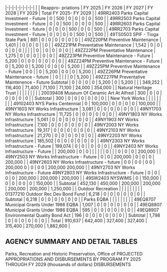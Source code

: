 |-|-|-|-|-|-|-|-|
| | Reappro-  priations | FY 2025 | FY 2026 | FY 2027 | FY 2028 | FY 2029 | Total FY 2025- FY 2029 |
| 49RR2403 Parks Capital Investment - Future | 0 | 500 | 0 | 0 | 0 | 0 | 500 |
| 49RR2503 Parks Capital Investment - Future | 0 | 0 | 500 | 0 | 0 | 0 | 500 |
| 49RR2603 Parks Capital Investment - future | 0 | 0 | 0 | 500 | 0 | 0 | 500 |
| 49RR2703 Parks Capital Investment - Future | 0 | 0 | 0 | 0 | 500 | 0 | 500 |
| 49TS0503 SPIF - Tioga State Park | 881 | 0 | 0 | 0 | 0 | 0 | 0 |
| 49ZZ20PM Preventive Maintenance | 1,401 | | 0 | 0 | 0 | | 0 |
| 49ZZ21PM Preventative Maintenance | 1,542 | 0 | 0 | 0 | 0 | 0 | |
| | | 0 | | 0 | 0 | 0 | 0 |
| 49ZZ22PM Preventative Maintenance | 1,275 | 0 | 0 | 0 | | 0 | 0 |
| 49ZZ23PM Preventive Maintenance - Future | 5,200 | 0 | 0  0 | 0 | 0 | 0 | 0 |
| 49ZZ24PM Preventive Maintenance - Future | 0 | 5,200  0 | 5,200 | 0 | 0 | 0 | 5,200 |
| 49ZZ25PM Preventive Maintenance - Future | 0  0 | | 0 | 5,200 | 0  0 | 0 | 5,200 |
| 49ZZ26PM Preventative Maintenance - future | | 0 | | | | 0 | 5,200 |
| 49ZZ27PM Preventative Maintenence - Future Subtotal | 0 | 0 | 0 | 0 | 5,200 | 0 | 5,200 |
| | 349,252 | 116,400 | 71,400 | 71,100 | 71,100 | 24,000 | 354,000 |
| Natural Heritage Trust | | | | | | | |
| 20039408 Museum Of Ceramic Art At Alfred | 300 | 0 | 0 | 0 | 0 | 0 | 0 |
| Subtotal | 300 | 0 | 0 | 0 | 0 | 0 | 0 |
| New York Works | | | | | | | |
| 49102403 NYS Parks Centennial | 0 | 100,000 | 0 | 0 | 0 | 0 | 100,000 |
| 49NY1603 NY Works Infrastructure | 3,081 | 0 | 0 | 0 | 0 | 0 | 0 |
| 49NY1703 NY Works Infrastructure | 11,725 | 0 | 0 | 0 | 0 | 0 | 0 |
| 49NY1803 NY Works Infrastructure | 5,061 | 0 | 0 | 0 | 0 | 0 | 0 |
| 49NY1903 NY Works Infrastructure | 7,100 | 0 | 0 | 0 | 0 | 0 | 0 |
| 49NY2003 NY Works Infrastructure | 19,317 | 0 | 0 | 0 | 0 | 0 | 0 |
| 49NY2103 NY Works Infrastructure | 21,270 | 0 | 0 | 0 | 0 | 0 | 0 |
| 49NY2203 NY Works Infrastructure | 185,502 | 0 | 0 | 0 | 0 | 0 | 0 |
| 49NY2303 NY Works Infrastructure - Future | 199,074 | 0 | 0 | | 0 | 0 | 0 |
| 49NY2403 NY Works Infrastructure - Future | | 200,000 | 0 | 0 | | | |
| | 0 | | | 0 | 0 | 0 | 200,000 |
| 49NY2503 NY Works Infrastructure - Future | 0 | 0 | 200,000 | 0 | 0 | 0 | 200,000 |
| 49NY2603 NY Works Infrastructure - future | 0  0 | 0  0 | 0  0 | 200,000  0 | 0 | 0  0 | 200,000  200,000 |
| 49NY2703 NY Works Infrastructure - Future 49NY2803 NY Works Infrastructure - Future | 0 | 0 | 0 | 0 | 200,000 | 200,000 | 200,000 |
| 49SW2403 NYSWIMS | 0 | 150,000 | 0 | 0 | 0  0 | 0 | 150,000 |
| Subtotal | 452,130 | 450,000 | 200,000 | 200,000 | 200,000 | 200,000 | 1,250,000 |
| Outdoor Recreation | | | | | | | |
| 01377210 Outdoor Rec Dev Bond Fund | 6,218 | 0 | 0 | 0 | 0 | 0 | 0 |
| Subtotal | 6,218 | 0 | 0 | 0 | 0 | 0 | 0 |
| Parks EQBA | | | | | | | |
| 49EQ8707 Municipal Grants Under 1986 EQBA | 1,007 | 0 | 0 | 0 | 0 | 0 | 0 |
| 49EQ8807 Municipal Grants Under 1986 EQBA | 595 | 0 | 0 | 0 | 0 | 0 | 0 |
| 49EQ8907 Environmental Quality Bond Act | 196 | 0 | 0 | 0 | 0 | 0 | 0 |
| Subtotal | 1,798 | 0 | 0 | 0 | 0 | 0 | 0 |
| Total | 910,637 | 642,400 | 327,400 | 327,400 | 315,400 | 270,000 | 1,882,600 |

## **AGENCY SUMMARY AND DETAIL TABLES**

Parks, Recreation and Historic Preservation, Office of PROJECTED APPROPRIATIONS AND DISBURSEMENTS BY PROGRAM FY 2025 THROUGH FY 2029 (thousands of dollars) DISBURSEMENTS